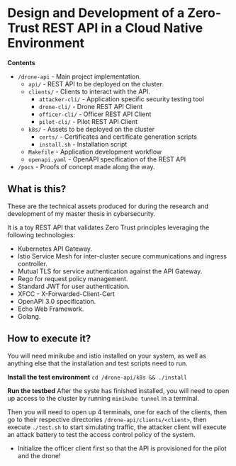 # Design and Development of a Zero-Trust REST API in a Cloud Native Environment

**Contents**
- `/drone-api` - Main project implementation.
  - `api/` - REST API to be deployed on the cluster.
  - `clients/` - Clients to interact with the API.
    - `attacker-cli/` - Application specific security testing tool
    - `drone-cli/` - Drone REST API Client
    - `officer-cli/` - Officer REST API Client 
    - `pilot-cli/` - Pilot REST API Client 
  - `k8s/` - Assets to be deployed on the cluster
    - `certs/` - Certificates and certificate generation scripts
    - `install.sh` - Installation script
  - `Makefile`  - Application development workflow
  - `openapi.yaml`  - OpenAPI specification of the REST API
- `/pocs` - Proofs of concept made along the way.

## **What is this?**

These are the technical assets produced for during the research and development of my master thesis in cybersecurity.

It is a toy REST API that validates Zero Trust principles leveraging the following technologies:
- Kubernetes API Gateway.
- Istio Service Mesh for inter-cluster secure communications and ingress controller.
- Mutual TLS for service authentication against the API Gateway.
- Rego for request policy management.
- Standard JWT for user authentication.
- XFCC - X-Forwarded-Client-Cert
- OpenAPI 3.0 specification.
- Echo Web Framework.
- Golang.

## **How to execute it?**

You will need minikube and istio installed on your system, as well as anything else that the installation and test scripts need to run.

**Install the test environment**
`cd /drone-api/k8s && ./install`

**Run the testbed**
After the syste has finished installed, you will need to open up access to the cluster by running `minikube tunnel` in a terminal.

Then you will need to open up 4 terminals, one for each of the clients, then go to their respective directories `/drone-api/clients/<client>`, then execute `./test.sh` to start simulating traffic, the attacker client will execute an attack battery to test the access control policy of the system.
- Initialize the officer client first so that the API is provisioned for the pilot and the drone!



